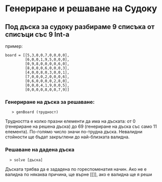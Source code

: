 # Генериране и решаване на Судоку

## Под дъска за судоку разбираме 9 списъка от списъци със 9 Int-a
пример:
```
board = [[5,3,0,0,7,0,0,0,0],
         [6,0,0,1,9,5,0,0,0],
         [0,9,8,0,0,0,0,6,0],
         [8,0,0,0,6,0,0,0,3],
         [4,0,0,8,0,3,0,0,1],
         [7,0,0,0,2,0,0,0,6],
         [0,6,0,0,0,0,2,8,0],
         [0,0,0,4,1,9,0,0,5],
         [0,0,0,0,8,0,0,7,9]]
```

### Генериране на дъска за решаване:
```
   > genBoard (трудност)
```
   Трудността е колко празни елементи да има на дъската: от 0 (генериране на решена дъска)
   до 69 (генериране на дъска със само 11 елемента). По-голямо число значи по-трудна дъска.
   Невалидни стойности ще бъдат закръглени до най-близката валидна.

### Решаване на дадена дъска
```
  > solve [дъска]
```
   Дъската трябва да е зададена по гореспоменатия начин.
   Ако не е валидна по някаква причина, ще върне [[]], ако е валидна ще я реши

